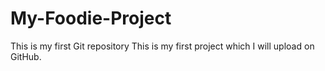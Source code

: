 # My-Foodie-Project
This is my first Git repository This is my first project which I will upload on GitHub.
